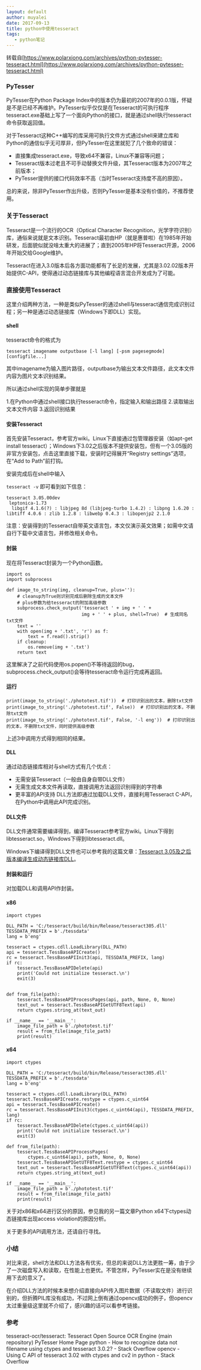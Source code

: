 ```yaml
---
layout: default
author: muyalei 
date: 2017-09-13
title: python中使用tesseract
tags:
   - python笔记
---
```



转载自[https://www.polarxiong.com/archives/python-pytesser-tesseract.html](https://www.polarxiong.com/archives/python-pytesser-tesseract.html)

### PyTesser
PyTesser在Python Package Index中的版本仍为最初的2007年的0.0.1版，怀疑是不是已经不再维护。PyTesser似乎仅仅是在Tesseract的可执行程序tesseract.exe基础上写了一个面向Python的接口，就是通过shell执行tesseract命令获取返回值。

对于Tesseract这种C++编写的库采用可执行文件方式通过shell来建立库和Python的通信似乎无可厚非，但PyTesser在这里就犯了几个致命的错误：

- 直接集成tesseract.exe，导致x64不兼容，Linux不兼容等问题；
- Tesseract版本过老且不可手动替换文件升级，其Tesseract版本为2007年之前版本；
- PyTesser提供的接口代码效率不高（当时Tesseract支持度不高的原因）。

总的来说，除非PyTesser作出升级，否则PyTesser是基本没有价值的，不推荐使用。

### 关于Tesseract
Tesseract是一个流行的OCR（Optical Character Recognition，光学字符识别）库，通俗来说就是文本识别。Tesseract最初由HP（就是惠普啦）在1985年开始研发，后面貌似就没啥太重大的进展了；直到2005年HP将Tesseract开源，2006年开始交给Google维护。

Tesseract在进入3.0版本后各方面功能都有了长足的发展，尤其是3.02.02版本开始提供C-API，使得通过动态链接库与其他编程语言混合开发成为了可能。

### 直接使用Tesseract
这里介绍两种方法，一种是类似PyTesser的通过shell与tesseract通信完成识别过程；另一种是通过动态链接库（Windows下即DLL）实现。

#### shell
tesseract命令的格式为

`tesseract imagename outputbase [-l lang] [-psm pagesegmode] [configfile...]`

其中imagename为输入图片路径，outputbase为输出文本文件路径，此文本文件内容为图片文本识别结果。

所以通过shell实现的简单步骤就是

1.在Python中通过shell接口执行tesseract命令，指定输入和输出路径
2.读取输出文本文件内容
3.返回识别结果

#### 安装Tesseract
首先安装Tesseract，参考官方wiki。Linux下直接通过包管理器安装（如apt-get install tesseract）；Windows下3.02之后版本不提供安装包，但有一个3.05版的非官方安装包，点击这里直接下载，安装时记得展开“Registry settings”选项，在“Add to Path”前打钩。

安装完成后在shell中输入

`tesseract -v`
即可看到如下信息：
```
tesseract 3.05.00dev
 leptonica-1.73
  libgif 4.1.6(?) : libjpeg 8d (libjpeg-turbo 1.4.2) : libpng 1.6.20 : libtiff 4.0.6 : zlib 1.2.8 : libwebp 0.4.3 : libopenjp2 2.1.0
```
注意：安装得到的Tesseract自带英文语言包，本文仅演示英文效果；如需中文请自行下载中文语言包，并修改相关命令。


#### 封装
现在将Tesseract封装为一个Python函数。
```n
import os
import subprocess

def image_to_string(img, cleanup=True, plus=''):
    # cleanup为True则识别完成后删除生成的文本文件
    # plus参数为给tesseract的附加高级参数
    subprocess.check_output('tesseract ' + img + ' ' +
                            img + ' ' + plus, shell=True)  # 生成同名txt文件
    text = ''
    with open(img + '.txt', 'r') as f:
        text = f.read().strip()
    if cleanup:
        os.remove(img + '.txt')
    return text
```
这里解决了之前代码使用os.popen()不等待返回的bug，subprocess.check_output()会等待tesseract命令运行完成再返回。

#### 运行
```
print(image_to_string('./phototest.tif'))  # 打印识别出的文本，删除txt文件
print(image_to_string('./phototest.tif', False))  # 打印识别出的文本，不删除txt文件
print(image_to_string('./phototest.tif', False, '-l eng'))  # 打印识别出的文本，不删除txt文件，同时提供高级参数
```
上述3中调用方式得到相同的结果。

#### DLL
通过动态链接库相对与shell方式有几个优点：

- 无需安装Tesseract（一般由自身自带DLL文件）
- 无需生成文本文件再读取，直接调用方法返回识别得到的字符串
- 更丰富的API支持
DLL方法即通过加载DLL文件，直接利用Tesseract C-API，在Python中调用此API完成识别。

#### DLL文件
DLL文件通常需要编译得到，编译Tesseract参考官方wiki。Linux下得到libtesseract.so，Windows下得到libtesseract.dll。

Windows下编译得到DLL文件也可以参考我的这篇文章：[Tesseract 3.05及之后版本编译生成动态链接库DLL](https://www.polarxiong.com/archives/Tesseract-3-05%E5%8F%8A%E4%B9%8B%E5%90%8E%E7%89%88%E6%9C%AC%E7%BC%96%E8%AF%91%E7%94%9F%E6%88%90%E5%8A%A8%E6%80%81%E9%93%BE%E6%8E%A5%E5%BA%93DLL.html)。

#### 封装和运行
对加载DLL和调用API作封装。

#### x86
```
import ctypes

DLL_PATH = 'C:/tesseract/build/bin/Release/tesseract305.dll'
TESSDATA_PREFIX = b'./tessdata'
lang = b'eng'

tesseract = ctypes.cdll.LoadLibrary(DLL_PATH)
api = tesseract.TessBaseAPICreate()
rc = tesseract.TessBaseAPIInit3(api, TESSDATA_PREFIX, lang)
if rc:
    tesseract.TessBaseAPIDelete(api)
    print('Could not initialize tesseract.\n')
    exit(3)


def from_file(path):
    tesseract.TessBaseAPIProcessPages(api, path, None, 0, None)
    text_out = tesseract.TessBaseAPIGetUTF8Text(api)
    return ctypes.string_at(text_out)

if __name__ == '__main__':
    image_file_path = b'./phototest.tif'
    result = from_file(image_file_path)
    print(result)
```
#### x64
```
import ctypes

DLL_PATH = 'C:/tesseract/build/bin/Release/tesseract305.dll'
TESSDATA_PREFIX = b'./tessdata'
lang = b'eng'

tesseract = ctypes.cdll.LoadLibrary(DLL_PATH)
tesseract.TessBaseAPICreate.restype = ctypes.c_uint64
api = tesseract.TessBaseAPICreate()
rc = tesseract.TessBaseAPIInit3(ctypes.c_uint64(api), TESSDATA_PREFIX, lang)
if rc:
    tesseract.TessBaseAPIDelete(ctypes.c_uint64(api))
    print('Could not initialize tesseract.\n')
    exit(3)

def from_file(path):
    tesseract.TessBaseAPIProcessPages(
        ctypes.c_uint64(api), path, None, 0, None)
    tesseract.TessBaseAPIGetUTF8Text.restype = ctypes.c_uint64
    text_out = tesseract.TessBaseAPIGetUTF8Text(ctypes.c_uint64(api))
    return ctypes.string_at(text_out)

if __name__ == '__main__':
    image_file_path = b'./phototest.tif'
    result = from_file(image_file_path)
    print(result)
```
关于对x86和x64进行区分的原因，参见我的另一篇文章Python x64下ctypes动态链接库出现access violation的原因分析。

关于更多的API调用方法，还请自行寻找。

### 小结
对比来说，shell方法和DLL方法各有优劣，但总的来说DLL方法更胜一筹，由于少了一次磁盘写入和读取，在性能上也更优。不管怎样，PyTesser实在是没有继续用下去的意义了。

在介绍DLL方法的时候本来想介绍直接向API传入图片数据（不读取文件）进行识别的，但折腾PIL库没有成功，不过网上倒有通过opencv成功的例子，但opencv太过重量级这里就不介绍了，感兴趣的话可以看参考链接。

### 参考
tesseract-ocr/tesseract: Tesseract Open Source OCR Engine (main repository)
PyTesser Home Page
python - How to recognize data not filename using ctypes and tesseract 3.0.2? - Stack Overflow
opencv - Using C API of tesseract 3.02 with ctypes and cv2 in python - Stack Overflow



